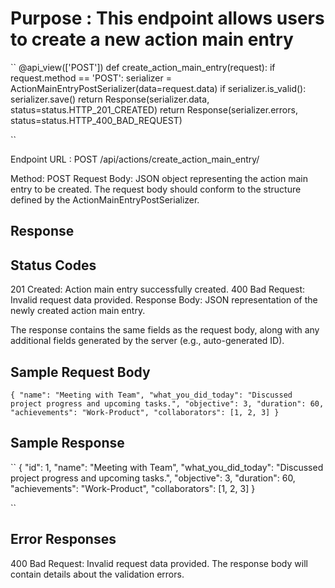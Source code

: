 # Purpose : This endpoint allows users to create a new action main entry

``
@api_view(['POST'])
def create_action_main_entry(request):
    if request.method == 'POST':
        serializer = ActionMainEntryPostSerializer(data=request.data)
        if serializer.is_valid():
            serializer.save()
            return Response(serializer.data, status=status.HTTP_201_CREATED)
        return Response(serializer.errors, status=status.HTTP_400_BAD_REQUEST)

``

Endpoint URL : POST /api/actions/create_action_main_entry/

Method: POST
Request Body: JSON object representing the action main entry to be created. The request body should conform to the structure defined by the ActionMainEntryPostSerializer.

## Response

## Status Codes

201 Created: Action main entry successfully created.
400 Bad Request: Invalid request data provided.
Response Body: JSON representation of the newly created action main entry.

The response contains the same fields as the request body, along with any additional fields generated by the server (e.g., auto-generated ID).

## Sample Request Body

`` {
  "name": "Meeting with Team",
  "what_you_did_today": "Discussed project progress and upcoming tasks.",
  "objective": 3,
  "duration": 60,
  "achievements": "Work-Product",
  "collaborators": [1, 2, 3]
}
``

## Sample Response

``
{
  "id": 1,
  "name": "Meeting with Team",
  "what_you_did_today": "Discussed project progress and upcoming tasks.",
  "objective": 3,
  "duration": 60,
  "achievements": "Work-Product",
  "collaborators": [1, 2, 3]
}

``

## Error Responses

400 Bad Request: Invalid request data provided. The response body will contain details about the validation errors.
